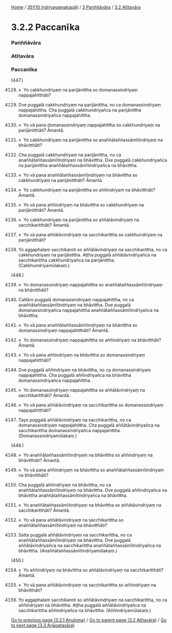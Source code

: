 
[Home](/) / [35Y10 Indriyayamakapāḷi](../../../35Y10.md) / [3 Pariññāvāra](../../3.md) / [3.2 Atītavāra](../3.2.md)

# 3.2.2 Paccanīka

### Pariññāvāra

### Atītavāra

### Paccanīka

(447.)

4128. »  Yo cakkhundriyaṃ na parijānittha so domanassindriyaṃ nappajahitthāti?

4129. Dve puggalā cakkhundriyaṃ na parijānittha, no ca domanassindriyaṃ nappajahittha. Cha puggalā cakkhundriyañca na parijānittha domanassindriyañca nappajahittha.

4130. «  Yo vā pana domanassindriyaṃ nappajahittha so cakkhundriyaṃ na parijānitthāti? Āmantā.

4131. »  Yo cakkhundriyaṃ na parijānittha so anaññātaññassāmītindriyaṃ na bhāvitthāti?

4132. Cha puggalā cakkhundriyaṃ na parijānittha, no ca anaññātaññassāmītindriyaṃ na bhāvittha. Dve puggalā cakkhundriyañca na parijānittha anaññātaññassāmītindriyañca na bhāvittha.

4133. «  Yo vā pana anaññātaññassāmītindriyaṃ na bhāvittha so cakkhundriyaṃ na parijānitthāti? Āmantā.

4134. »  Yo cakkhundriyaṃ na parijānittha so aññindriyaṃ na bhāvitthāti? Āmantā.

4135. «  Yo vā pana aññindriyaṃ na bhāvittha so cakkhundriyaṃ na parijānitthāti? Āmantā.

4136. »  Yo cakkhundriyaṃ na parijānittha so aññātāvindriyaṃ na sacchikaritthāti? Āmantā.

4137. «  Yo vā pana aññātāvindriyaṃ na sacchikarittha so cakkhundriyaṃ na parijānitthāti?

4138. Yo aggaphalaṃ sacchikaroti so aññātāvindriyaṃ na sacchikarittha, no ca cakkhundriyaṃ na parijānittha. Aṭṭha puggalā aññātāvindriyañca na sacchikarittha cakkhundriyañca na parijānittha. (Cakkhundriyamūlakaṃ.)

(448.)

4139. »  Yo domanassindriyaṃ nappajahittha so anaññātaññassāmītindriyaṃ na bhāvitthāti?

4140. Cattāro puggalā domanassindriyaṃ nappajahittha, no ca anaññātaññassāmītindriyaṃ na bhāvittha. Dve puggalā domanassindriyañca nappajahittha anaññātaññassāmītindriyañca na bhāvittha.

4141. «  Yo vā pana anaññātaññassāmītindriyaṃ na bhāvittha so domanassindriyaṃ nappajahitthāti? Āmantā.

4142. »  Yo domanassindriyaṃ nappajahittha so aññindriyaṃ na bhāvitthāti? Āmantā.

4143. «  Yo vā pana aññindriyaṃ na bhāvittha so domanassindriyaṃ nappajahitthāti?

4144. Dve puggalā aññindriyaṃ na bhāvittha, no ca domanassindriyaṃ nappajahittha. Cha puggalā aññindriyañca na bhāvittha domanassindriyañca nappajahittha.

4145. »  Yo domanassindriyaṃ nappajahittha so aññātāvindriyaṃ na sacchikaritthāti? Āmantā.

4146. «  Yo vā pana aññātāvindriyaṃ na sacchikarittha so domanassindriyaṃ nappajahitthāti?

4147. Tayo puggalā aññātāvindriyaṃ na sacchikarittha, no ca domanassindriyaṃ nappajahittha. Cha puggalā aññātāvindriyañca na sacchikarittha domanassindriyañca nappajahittha. (Domanassindriyamūlakaṃ.)

(449.)

4148. »  Yo anaññātaññassāmītindriyaṃ na bhāvittha so aññindriyaṃ na bhāvitthāti? Āmantā.

4149. «  Yo vā pana aññindriyaṃ na bhāvittha so anaññātaññassāmītindriyaṃ na bhāvitthāti?

4150. Cha puggalā aññindriyaṃ na bhāvittha, no ca anaññātaññassāmītindriyaṃ na bhāvittha. Dve puggalā aññindriyañca na bhāvittha anaññātaññassāmītindriyañca na bhāvittha.

4151. »  Yo anaññātaññassāmītindriyaṃ na bhāvittha so aññātāvindriyaṃ na sacchikaritthāti? Āmantā.

4152. «  Yo vā pana aññātāvindriyaṃ na sacchikarittha so anaññātaññassāmītindriyaṃ na bhāvitthāti?

4153. Satta puggalā aññātāvindriyaṃ na sacchikarittha, no ca anaññātaññassāmītindriyaṃ na bhāvittha. Dve puggalā aññātāvindriyañca na sacchikarittha anaññātaññassāmītindriyañca na bhāvittha. (Anaññātaññassāmītindriyamūlakaṃ.)

(450.)

4154. »  Yo aññindriyaṃ na bhāvittha so aññātāvindriyaṃ na sacchikaritthāti? Āmantā.

4155. «  Yo vā pana aññātāvindriyaṃ na sacchikarittha so aññindriyaṃ na bhāvitthāti?

4156. Yo aggaphalaṃ sacchikaroti so aññātāvindriyaṃ na sacchikarittha, no ca aññindriyaṃ na bhāvittha. Aṭṭha puggalā aññātāvindriyañca na sacchikarittha aññindriyañca na bhāvittha. (Aññindriyamūlakaṃ.)

[Go to previous page (3.2.1 Anuloma)](3.2.1.md) / [Go to parent page (3.2 Atītavāra)](../3.2.md) / [Go to next page (3.3 Anāgatavāra)](../3.3.md)


